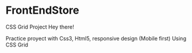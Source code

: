 # FrontEndStore
 CSS Grid Project 
 Hey there!
 
 Practice proyect with Css3, Html5, responsive design (Mobile first) Using CSS Grid
